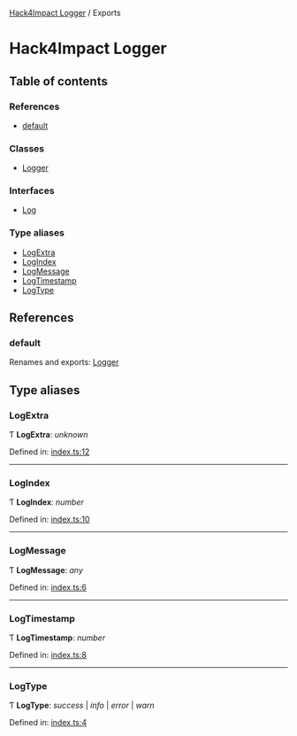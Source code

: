 [Hack4Impact Logger](https://github.com/hack4impact/logger/tree/main/docs/README.md) / Exports

# Hack4Impact Logger

## Table of contents

### References

- [default](https://github.com/hack4impact/logger/tree/main/docs/modules.md#default)

### Classes

- [Logger](https://github.com/hack4impact/logger/tree/main/docs/classes/logger.md)

### Interfaces

- [Log](https://github.com/hack4impact/logger/tree/main/docs/interfaces/log.md)

### Type aliases

- [LogExtra](https://github.com/hack4impact/logger/tree/main/docs/modules.md#logextra)
- [LogIndex](https://github.com/hack4impact/logger/tree/main/docs/modules.md#logindex)
- [LogMessage](https://github.com/hack4impact/logger/tree/main/docs/modules.md#logmessage)
- [LogTimestamp](https://github.com/hack4impact/logger/tree/main/docs/modules.md#logtimestamp)
- [LogType](https://github.com/hack4impact/logger/tree/main/docs/modules.md#logtype)

## References

### default

Renames and exports: [Logger](https://github.com/hack4impact/logger/tree/main/docs/classes/logger.md)

## Type aliases

### LogExtra

Ƭ **LogExtra**: _unknown_

Defined in: [index.ts:12](https://github.com/YashTotale/logger/blob/8973252/src/index.ts#L12)

---

### LogIndex

Ƭ **LogIndex**: _number_

Defined in: [index.ts:10](https://github.com/YashTotale/logger/blob/8973252/src/index.ts#L10)

---

### LogMessage

Ƭ **LogMessage**: _any_

Defined in: [index.ts:6](https://github.com/YashTotale/logger/blob/8973252/src/index.ts#L6)

---

### LogTimestamp

Ƭ **LogTimestamp**: _number_

Defined in: [index.ts:8](https://github.com/YashTotale/logger/blob/8973252/src/index.ts#L8)

---

### LogType

Ƭ **LogType**: _success_ \| _info_ \| _error_ \| _warn_

Defined in: [index.ts:4](https://github.com/YashTotale/logger/blob/8973252/src/index.ts#L4)
